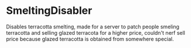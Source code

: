 # SmeltingDisabler
Disables terracotta smelting, made for a server to patch people smeling terracotta and selling glazed terracota for a higher price, couldn't nerf sell price because glazed terracotta is obtained from somewhere special.
